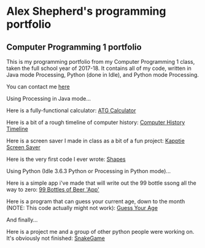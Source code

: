 # Alex Shepherd's programming portfolio
## Computer Programming 1 portfolio


This is my programming portfolio from my Computer Programming 1 class, taken the full school year of 2017-18. It contains all of my code, written in Java mode Processing, Python (done in Idle), and Python mode Processing.


You can contact me [here](alexshep9520@granitesd.org)

Using Processing in Java mode...


Here is a fully-functional calculator: [ATG Calculator](https://github.com/9520205/CP1portfolio2018/blob/master/ATG_Calculator_Dec._2017)


Here is a bit of a rough timeline of computer history: [Computer History Timeline](https://github.com/9520205/CP1portfolio2018/blob/master/Computer_History_Timeline_Oct._2017)


Here is a screen saver I made in class as a bit of a fun project: [Kapptie Screen Saver](https://github.com/9520205/CP1portfolio2018/blob/master/Kapptie_Screen_Saver_Nov._2017)


Here is the very first code I ever wrote: [Shapes](https://github.com/9520205/CP1portfolio2018/blob/master/Shapes_Oct._2017)


Using Python (Idle 3.6.3 Python or Processing in Python mode)...


Here is a simple app i've made that will write out the 99 bottle ssong all the way to zero: 
[99 Bottles of Beer 'App'](https://github.com/9520205/CP1portfolio2018/blob/master/PYTHON%20CODE/99_Bottles_of_Beer_'App'_Jan._2018)


Here is a program that can guess your current age, down to the month (NOTE: This code actually might not work): 
[Guess Your Age](https://github.com/9520205/CP1portfolio2018/blob/master/PYTHON%20CODE/Guess_Your_Age_Feb._2018)


And finally...


Here is a project me and a group of other python people were working on. It's obviously not finished: [SnakeGame](https://github.com/Cosmaniac/PythonGroupGame/tree/master/SnakeGame)




